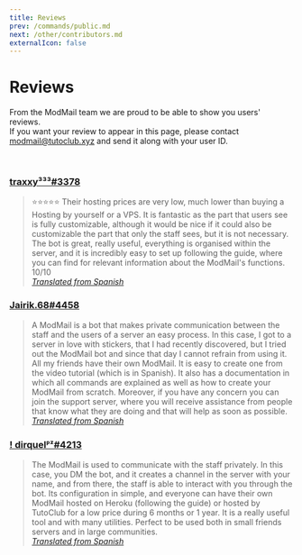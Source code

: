 ```yaml
---
title: Reviews
prev: /commands/public.md
next: /other/contributors.md
externalIcon: false
---
```


# Reviews

From the ModMail team we are proud to be able to show you users' reviews.<br/>
If you want your review to appear in this page, please contact [modmail@tutoclub.xyz](mailto://modmail@tutoclub.xyz) and send it along with your user ID.

<br/>

### [traxxy³³³#3378](https://www.discord.com/users/734778626993684531)
> ⭐⭐⭐⭐⭐ Their hosting prices are very low, much lower than buying a Hosting by yourself or a VPS. It is fantastic as the part that users see is fully customizable, although it would be nice if it could also be customizable the part that only the staff sees, but it is not necessary. The bot is great, really useful, everything is organised within the server, and it is incredibly easy to set up following the guide, where you can find for relevant information about the ModMail's functions. 10/10
> <br/>*[Translated from Spanish](/es/other/reviews.md)*

### [Jairik.68#4458](https://www.discord.com/users/894284818555211776)
> A ModMail is a bot that makes private communication between the staff and the users of a server an easy process. In this case, I got to a server in love with stickers, that I had recently discovered, but I tried out the ModMail bot and since that day I cannot refrain from using it. All my friends have their own ModMail. It is easy to create one from the video tutorial (which is in Spanish). It also has a documentation in which all commands are explained as well as how to create your ModMail from scratch. Moreover, if you have any concern you can join the support server, where you will receive assistance from people that know what they are doing and that will help as soon as possible.
> <br/>*[Translated from Spanish](/es/other/reviews.md)*

### [! dirquelᴾᶻ#4213](https://www.discord.com/users/833257316135600158)
> The ModMail is used to communicate with the staff privately. In this case, you DM the bot, and it creates a channel in the server with your name, and from there, the staff is able to interact with you through the bot. Its configuration in simple, and everyone can have their own ModMail hosted on Heroku (following the guide) or hosted by TutoClub for a low price during 6 months or 1 year. It is a really useful tool and with many utilities. Perfect to be used both in small friends servers and in large communities.
> <br/>*[Translated from Spanish](/es/other/reviews.md)*